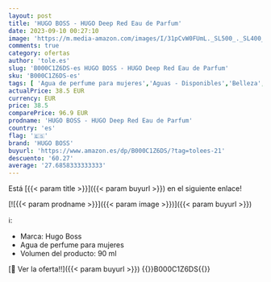 ```yaml
---
layout: post
title: 'HUGO BOSS - HUGO Deep Red Eau de Parfum'
date: 2023-09-10 00:27:10
image: 'https://m.media-amazon.com/images/I/31pCvW0FUmL._SL500_._SL400_.jpg'
comments: true
category: ofertas
author: 'tole.es'
slug: 'B000C1Z6DS-es HUGO BOSS - HUGO Deep Red Eau de Parfum'
sku: 'B000C1Z6DS-es'
tags: [ 'Agua de perfume para mujeres','Aguas - Disponibles','Belleza','Esenciales del día a día: Belleza','Fragancias para mujeres','Los favoritos de los clientes: Belleza','Perfumes y fragancias','Self Service','Special Features Stores','de','eau','hugo boss','parfum','partition_000','partition_031','partition_091','🇪🇸', ]
actualPrice: 38.5 EUR
currency: EUR
price: 38.5
comparePrice: 96.9 EUR
prodname: 'HUGO BOSS - HUGO Deep Red Eau de Parfum'
country: 'es'
flag: '🇪🇸'
brand: 'HUGO BOSS'
buyurl: 'https://www.amazon.es/dp/B000C1Z6DS/?tag=tolees-21'
descuento: '60.27'
average: '27.6858333333333'
---
```


Está [{{< param title >}}]({{< param buyurl >}}) en el siguiente enlace!

[![{{< param prodname >}}]({{< param image >}})]({{< param buyurl >}})

ℹ️:

- Marca: Hugo Boss
- Agua de perfume para mujeres
- Volumen del producto: 90 ml

[🛒 Ver la oferta!!]({{< param buyurl >}})
{{<world>}}B000C1Z6DS{{</world>}}
